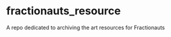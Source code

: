 fractionauts_resource
=====================

A repo dedicated to archiving the art resources for Fractionauts

